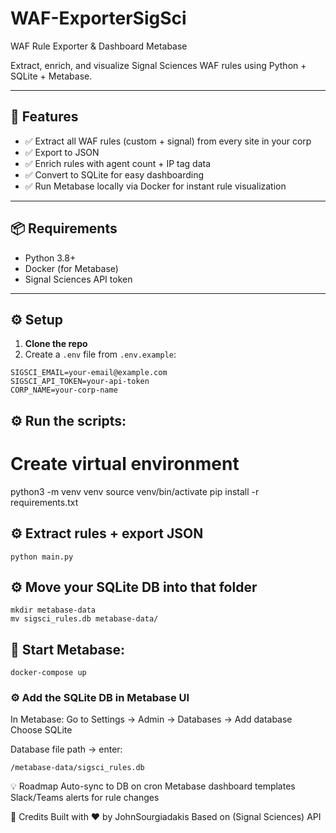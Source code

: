 # WAF-ExporterSigSci
WAF Rule Exporter &amp; Dashboard Metabase

Extract, enrich, and visualize Signal Sciences WAF rules using Python + SQLite + Metabase.

---

## 🚀 Features

- ✅ Extract all WAF rules (custom + signal) from every site in your corp
- ✅ Export to JSON
- ✅ Enrich rules with agent count + IP tag data
- ✅ Convert to SQLite for easy dashboarding
- ✅ Run Metabase locally via Docker for instant rule visualization

---

## 📦 Requirements

- Python 3.8+
- Docker (for Metabase)
- Signal Sciences API token

---

## ⚙️ Setup

1. **Clone the repo**  
2. Create a `.env` file from `.env.example`:

```env
SIGSCI_EMAIL=your-email@example.com
SIGSCI_API_TOKEN=your-api-token
CORP_NAME=your-corp-name
```

## ⚙️ Run the scripts:

# Create virtual environment
python3 -m venv venv
source venv/bin/activate
pip install -r requirements.txt

## ⚙️ Extract rules + export JSON
```
python main.py
```
## ⚙️ Move your SQLite DB into that folder
```
mkdir metabase-data
mv sigsci_rules.db metabase-data/
```

## 🚀 Start Metabase:
```
docker-compose up
```

### ⚙️ Add the SQLite DB in Metabase UI
In Metabase:
Go to Settings → Admin → Databases → Add database
Choose SQLite

Database file path → enter:
```
/metabase-data/sigsci_rules.db
```

💡 Roadmap 
 Auto-sync to DB on cron
 Metabase dashboard templates
 Slack/Teams alerts for rule changes

 🧠 Credits
Built with ❤️ by JohnSourgiadakis
Based on (Signal Sciences) API



